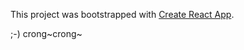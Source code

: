 This project was bootstrapped with [Create React App](https://github.com/facebookincubator/create-react-app).

;-) crong~crong~

